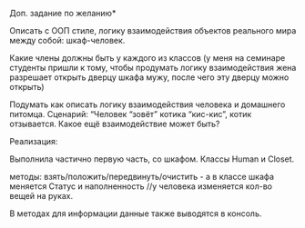 Доп. задание по желанию*

Описать с ООП стиле, логику взаимодействия объектов реального мира между собой: шкаф-человек. 

Какие члены должны быть у каждого из классов (у меня на семинаре студенты пришли к тому, чтобы продумать логику взаимодействия жена разрешает открыть дверцу шкафа мужу, после чего эту дверцу можно открыть)

Подумать как описать логику взаимодействия человека и домашнего питомца. Сценарий: “Человек “зовёт” котика “кис-кис”, котик отзывается. Какое ещё взаимодействие может быть?

Реализация:

Выполнила частично первую часть, со шкафом.
Классы Human и Closet.

методы: взять/положить/передвинуть/очистить - а в классе шкафа меняется Статус и наполненность
//у человека изменяется кол-во вещей на руках.

В методах для информации данные также выводятся в консоль.